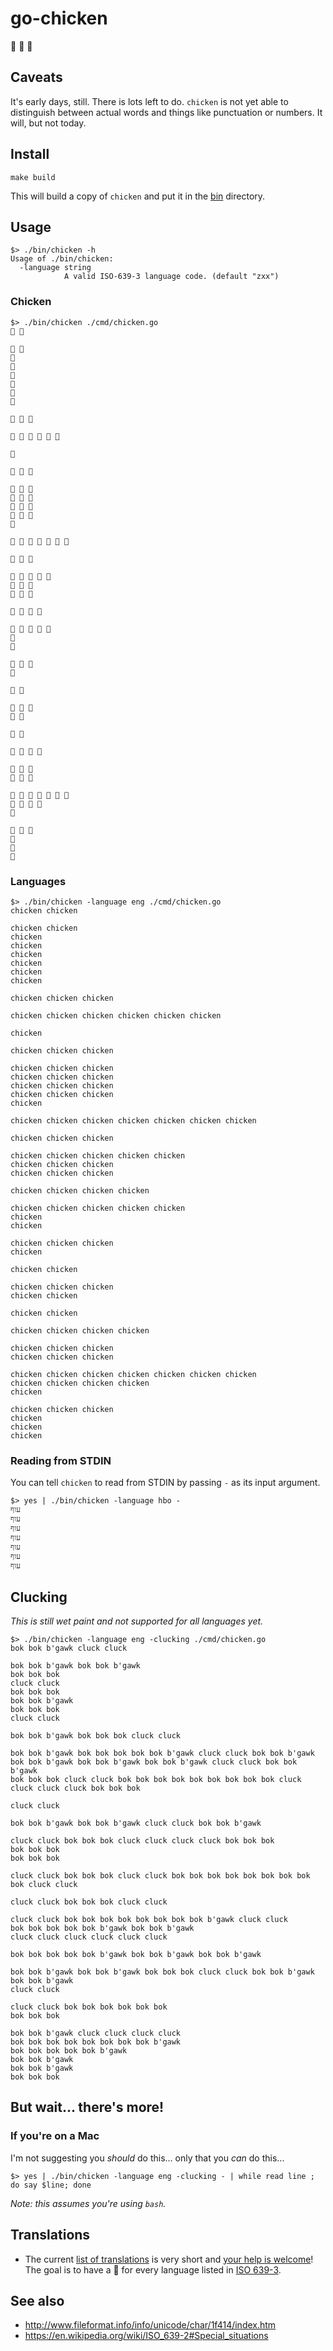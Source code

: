 # go-chicken

🐔 🐔 🐔

## Caveats

It's early days, still. There is lots left to do. `chicken` is not yet able to distinguish between actual words and things like punctuation or numbers. It will, but not today.

## Install

```
make build
```

This will build a copy of `chicken` and put it in the [bin](bin) directory.

## Usage

```
$> ./bin/chicken -h
Usage of ./bin/chicken:
  -language string
      	    A valid ISO-639-3 language code. (default "zxx")
```

### Chicken

```
$> ./bin/chicken ./cmd/chicken.go
🐔 🐔

🐔 🐔
🐔
🐔
🐔
🐔
🐔
🐔

🐔 🐔 🐔

🐔 🐔 🐔 🐔 🐔 🐔

🐔

🐔 🐔 🐔

🐔 🐔 🐔
🐔 🐔 🐔
🐔 🐔 🐔
🐔 🐔 🐔
🐔

🐔 🐔 🐔 🐔 🐔 🐔 🐔

🐔 🐔 🐔

🐔 🐔 🐔 🐔 🐔
🐔 🐔 🐔
🐔 🐔 🐔

🐔 🐔 🐔 🐔

🐔 🐔 🐔 🐔 🐔
🐔
🐔

🐔 🐔 🐔
🐔

🐔 🐔

🐔 🐔 🐔
🐔 🐔

🐔 🐔

🐔 🐔 🐔 🐔

🐔 🐔 🐔
🐔 🐔 🐔

🐔 🐔 🐔 🐔 🐔 🐔 🐔
🐔 🐔 🐔 🐔
🐔

🐔 🐔 🐔
🐔
🐔
🐔
```

### Languages

```
$> ./bin/chicken -language eng ./cmd/chicken.go
chicken chicken

chicken chicken
chicken
chicken
chicken
chicken
chicken
chicken

chicken chicken chicken

chicken chicken chicken chicken chicken chicken

chicken

chicken chicken chicken

chicken chicken chicken
chicken chicken chicken
chicken chicken chicken
chicken chicken chicken
chicken

chicken chicken chicken chicken chicken chicken chicken

chicken chicken chicken

chicken chicken chicken chicken chicken
chicken chicken chicken
chicken chicken chicken

chicken chicken chicken chicken

chicken chicken chicken chicken chicken
chicken
chicken

chicken chicken chicken
chicken

chicken chicken

chicken chicken chicken
chicken chicken

chicken chicken

chicken chicken chicken chicken

chicken chicken chicken
chicken chicken chicken

chicken chicken chicken chicken chicken chicken chicken
chicken chicken chicken chicken
chicken

chicken chicken chicken
chicken
chicken
chicken
```

### Reading from STDIN

You can tell `chicken` to read from STDIN by passing `-` as its input argument.

```
$> yes | ./bin/chicken -language hbo -
עוף
עוף
עוף
עוף
עוף
עוף
עוף
```

## Clucking

_This is still wet paint and not supported for all languages yet._

```
$> ./bin/chicken -language eng -clucking ./cmd/chicken.go
bok bok b'gawk cluck cluck

bok bok b'gawk bok bok b'gawk
bok bok bok
cluck cluck
bok bok bok
bok bok b'gawk
bok bok bok
cluck cluck

bok bok b'gawk bok bok bok cluck cluck

bok bok b'gawk bok bok bok bok bok b'gawk cluck cluck bok bok b'gawk bok bok b'gawk bok bok b'gawk bok bok b'gawk cluck cluck bok bok b'gawk
bok bok bok cluck cluck bok bok bok bok bok bok bok bok bok cluck cluck cluck cluck bok bok bok

cluck cluck

bok bok b'gawk bok bok b'gawk cluck cluck bok bok b'gawk

cluck cluck bok bok bok cluck cluck cluck cluck bok bok bok
bok bok bok
bok bok bok

cluck cluck bok bok bok cluck cluck bok bok bok bok bok bok bok bok bok cluck cluck

cluck cluck bok bok bok cluck cluck

cluck cluck bok bok bok bok bok bok bok bok b'gawk cluck cluck
bok bok bok bok bok b'gawk bok bok b'gawk
cluck cluck cluck cluck cluck cluck

bok bok bok bok bok b'gawk bok bok b'gawk bok bok b'gawk

bok bok b'gawk bok bok b'gawk bok bok bok cluck cluck bok bok b'gawk
bok bok b'gawk
cluck cluck

cluck cluck bok bok bok bok bok bok
bok bok bok

bok bok b'gawk cluck cluck cluck cluck
bok bok bok bok bok bok bok bok b'gawk
bok bok bok bok bok b'gawk
bok bok b'gawk
bok bok b'gawk
bok bok bok
```

## But wait... there's more!

### If you're on a Mac

I'm not suggesting you _should_ do this... only that you _can_ do this...

```
$> yes | ./bin/chicken -language eng -clucking - | while read line ; do say $line; done
```

_Note: this assumes you're using `bash`._

## Translations

* The current [list of translations](strings/strings.go) is very short and [your help is welcome](https://github.com/thisisaaronland/go-chicken/pulls)! The goal is to have a 🐔 for every language listed in [ISO 639-3](https://en.wikipedia.org/wiki/List_of_ISO_639-3_codes).
 
## See also

* http://www.fileformat.info/info/unicode/char/1f414/index.htm
* https://en.wikipedia.org/wiki/ISO_639-2#Special_situations
